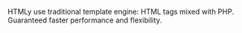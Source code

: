<!--t Theming t-->
<!--d HTMLy use traditional template engine: HTML tags mixed with PHP. d-->

HTMLy use traditional template engine: HTML tags mixed with PHP. Guaranteed faster performance and flexibility.
